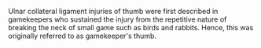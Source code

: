 Ulnar collateral ligament injuries of thumb were first described in gamekeepers who sustained the injury from the repetitive nature of breaking the neck of small game such as birds and rabbits. Hence, this was originally referred to as gamekeeper's thumb.